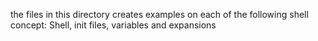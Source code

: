 the files in this directory creates examples on each of the following shell concept:
Shell, init files, variables and expansions
